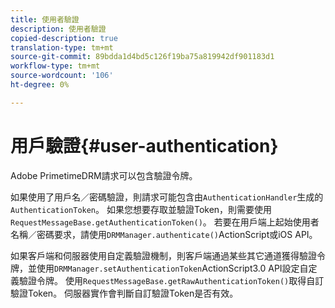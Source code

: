 ```yaml
---
title: 使用者驗證
description: 使用者驗證
copied-description: true
translation-type: tm+mt
source-git-commit: 89bdda1d4bd5c126f19ba75a819942df901183d1
workflow-type: tm+mt
source-wordcount: '106'
ht-degree: 0%

---
```



# 用戶驗證{#user-authentication}

Adobe PrimetimeDRM請求可以包含驗證令牌。

如果使用了用戶名／密碼驗證，則請求可能包含由`AuthenticationHandler`生成的`AuthenticationToken`。 如果您想要存取並驗證Token，則需要使用`RequestMessageBase.getAuthenticationToken()`。 若要在用戶端上起始使用者名稱／密碼要求，請使用`DRMManager.authenticate()`ActionScript或iOS API。

如果客戶端和伺服器使用自定義驗證機制，則客戶端通過某些其它通道獲得驗證令牌，並使用`DRMManager.setAuthenticationToken`ActionScript3.0 API設定自定義驗證令牌。 使用`RequestMessageBase.getRawAuthenticationToken()`取得自訂驗證Token。 伺服器實作會判斷自訂驗證Token是否有效。
